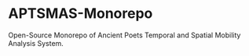 # APTSMAS-Monorepo
Open-Source Monorepo of Ancient Poets Temporal and Spatial Mobility Analysis System.
